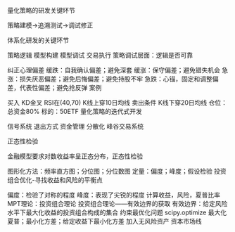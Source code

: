 量化策略的研发关键环节

策略建模->追溯测试->调试修正

体系化研发的关键环节

策略逻辑
模型构建
模型调试
交易执行
策略调试层面：逻辑是否可靠

纠正心理偏差
缓跌：自我确认偏差；避免深套
缓涨：保守偏差；避免错失机会
急涨：损失厌恶偏差；避免后悔偏差；避免持股不牢
急跌：心锚，固定和调整偏差，代表性偏差；避免抢反弹
案例

买入
KD金叉
RSI在(40,70)
K线上穿10日均线
卖出条件
K线下穿20日均线
仓位：总资金80%
标的：50ETF
量化策略的迭代式开发

信号系统
退出方式
资金管理
分散化
峰谷交易系统

正态性检验

金融模型要求对数收益率呈正态分布，正态性检验

图形化方法：频率直方图；分位图；分位数图
定量：偏度；峰度；假设检验
投资组合优化-寻找收益和风险的平衡点

偏度：检验了对称的程度
峰度：表现了尖锐的程度
计算收益，风险，夏普比率
MPT理论：投资组合理论
投资组合理论——有效边界的获取
有效边界：给定风险水平下最大化收益的投资组合构成的集合
约束最优化问题 scipy.optimize
最大化夏普；最小化方差；给定收益下最小化方差
加入无风险资产
资本市场线
